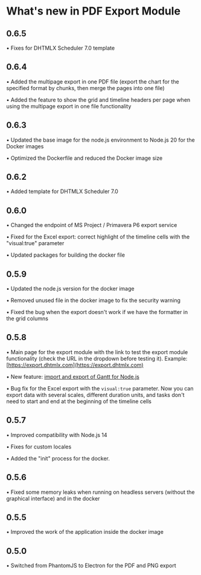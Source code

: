 What's new in PDF Export Module
================================

## 0.6.5

• Fixes for DHTMLX Scheduler 7.0 template

## 0.6.4

• Added the multipage export in one PDF file (export the chart for the specified format by chunks, then merge the pages into one file)

• Added the feature to show the grid and timeline headers per page when using the multipage export in one file functionality

## 0.6.3

• Updated the base image for the node.js environment to Node.js 20 for the Docker images

• Optimized the Dockerfile and reduced the Docker image size

## 0.6.2

• Added template for DHTMLX Scheduler 7.0

## 0.6.0

• Changed the endpoint of MS Project / Primavera P6 export service

• Fixed for the Excel export: correct highlight of the timeline cells with the "visual:true" parameter

• Updated packages for building the docker file

## 0.5.9

• Updated the node.js version for the docker image

• Removed unused file in the docker image to fix the security warning

• Fixed the bug when the export doesn't work if we have the formatter in the grid columns

## 0.5.8

• Main page for the export module with the link to test the export module functionality (check the URL in the dropdown before testing it).
Example: [https://export.dhtmlx.com](https://export.dhtmlx.com)

• New feature: [import and export of Gantt for Node.js](desktop/export_nodejs.md)

• Bug fix for the Excel export with the `visual:true` parameter. Now you can export data with several scales, 
different duration units, and tasks don't need to start and end at the beginning of the timeline cells

## 0.5.7

• Improved compatibility with Node.js 14

• Fixes for custom locales

• Added the "init" process for the docker.

## 0.5.6

• Fixed some memory leaks when running on headless servers (without the graphical interface) and in the docker

## 0.5.5

• Improved the work of the application inside the docker image

## 0.5.0

• Switched from PhantomJS to Electron for the PDF and PNG export